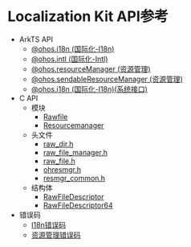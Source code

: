 # Localization Kit API参考

- ArkTS API
  - [@ohos.i18n (国际化-I18n)](js-apis-i18n.md)
  - [@ohos.intl (国际化-Intl)](js-apis-intl.md)
  - [@ohos.resourceManager (资源管理)](js-apis-resource-manager.md)
  - [@ohos.sendableResourceManager (资源管理)](js-apis-sendable-resource-manager.md)
  <!--Del-->
  - [@ohos.i18n (国际化-I18n)(系统接口)](js-apis-i18n-sys.md)
  <!--DelEnd-->
- C API
  - 模块
    - [Rawfile](rawfile.md)
    - [Resourcemanager](Resourcemanager.md)
  - 头文件
    - [raw_dir.h](raw__dir_8h.md)
    - [raw_file_manager.h](raw__file__manager_8h.md)
    - [raw_file.h](raw__file_8h.md)
    - [ohresmgr.h](ohresmgr_8h.md)
    - [resmgr_common.h](resmgr__common_8h.md)
  - 结构体
    - [RawFileDescriptor](_raw_file_descriptor.md)
    - [RawFileDescriptor64](_raw_file_descriptor64.md)
- 错误码
  - [I18n错误码](errorcode-i18n.md)
  - [资源管理错误码](errorcode-resource-manager.md)

